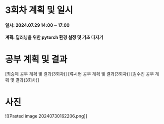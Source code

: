 # 3회차 계획 및 일시
#### 일시: 2024.07.29  14:00 ~ 17:00
#### 계획: 딥러닝을 위한 pytorch 환경 설정 및 기초 다지기
# 공부 계획 및 결과
[최승제 공부 계획 및 결과(3회차)]
[류시현 공부 계획 및 결과(3회차)]
[김수진 공부 계획 및 결과(3회차)]

# 사진
![[Pasted image 20240730162206.png]]